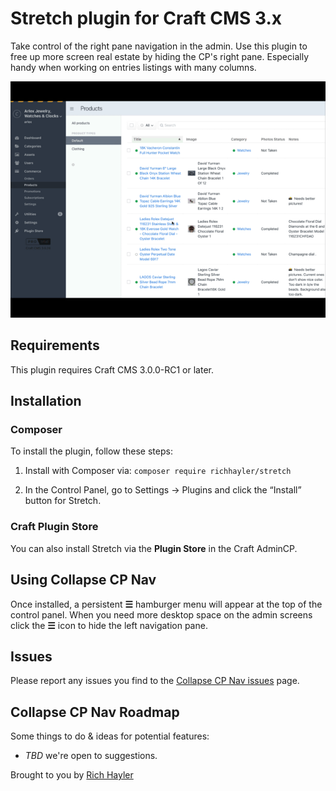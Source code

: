 # Stretch plugin for Craft CMS 3.x
Take control of the right pane navigation in the admin. Use this plugin to free up more screen real estate by hiding the CP's right pane. Especially handy when working on entries listings with many columns.

![Screenshot](resources/img/collapse-cp-nav-animation.gif)

## Requirements
This plugin requires Craft CMS 3.0.0-RC1 or later.

## Installation
### Composer
To install the plugin, follow these steps:

1. Install with Composer via:
   `composer require richhayler/stretch`

3. In the Control Panel, go to Settings → Plugins and click the “Install” button for Stretch.

### Craft Plugin Store
You can also install Stretch via the **Plugin Store** in the Craft AdminCP.

## Using Collapse CP Nav
Once installed, a persistent **☰** hamburger menu will appear at the top of the control panel. When you need more desktop space on the admin screens click the **☰** icon to hide the left navigation pane.


## Issues
Please report any issues you find to the [Collapse CP Nav issues](https://github.com/richhayler/stretch/issues) page.

## Collapse CP Nav Roadmap
Some things to do & ideas for potential features:

* _TBD_ we're open to suggestions.

Brought to you by [Rich Hayler](https://www.richhayler.com/)
